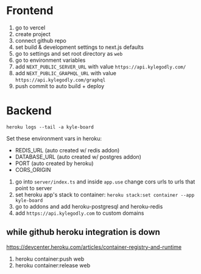 # Frontend

1. go to vercel
2. create project
3. connect github repo
4. set build & development settings to next.js defaults
5. go to settings and set root directory as `web`
6. go to environment variables
7. add `NEXT_PUBLIC_SERVER_URL` with value `https://api.kylegodly.com/`
8. add `NEXT_PUBLIC_GRAPHQL_URL` with value `https://api.kylegodly.com/graphql`
9. push commit to auto build + deploy

# Backend

`heroku logs --tail -a kyle-board`

Set these environment vars in heroku:

-   REDIS_URL (auto created w/ redis addon)
-   DATABASE_URL (auto created w/ postgres addon)
-   PORT (auto created by heroku)
-   CORS_ORIGIN

1. go into `server/index.ts` and inside `app.use` change cors urls to urls that point to server
2. set heroku app's stack to container: `heroku stack:set container --app kyle-board`
3. go to addons and add heroku-postgresql and heroku-redis
4. add `https://api.kylegodly.com` to custom domains

## while github heroku integration is down

https://devcenter.heroku.com/articles/container-registry-and-runtime

1. heroku container:push web
2. heroku container:release web
